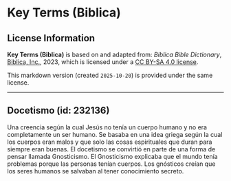 # Key Terms (Biblica)

## License Information

**Key Terms (Biblica)** is based on and adapted from: _Biblica Bible Dictionary_, [Biblica, Inc.](https://www.biblica.com/), 2023, which is licensed under a [CC BY-SA 4.0 license](https://creativecommons.org/licenses/by-sa/4.0/legalcode.en).

This markdown version (created `2025-10-20`) is provided under the same license.



--------------------------------

## Docetismo (id: 232136)

Una creencia según la cual Jesús no tenía un cuerpo humano y no era completamente un ser humano. Se basaba en una idea griega según la cual los cuerpos eran malos y que solo las cosas espirituales que duran para siempre eran buenas. El docetismo se convirtió en parte de una forma de pensar llamada Gnosticismo. El Gnosticismo explicaba que el mundo tenía problemas porque las personas tenían cuerpos. Los gnósticos creían que los seres humanos se salvaban al tener conocimiento secreto.


